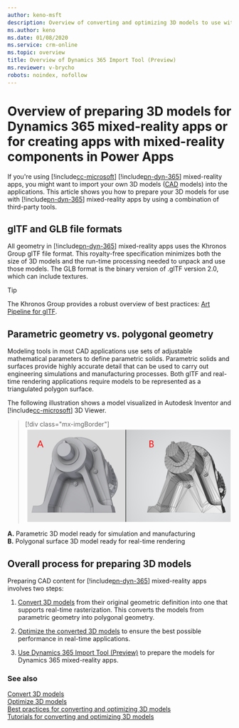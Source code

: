 ```yaml
---
author: keno-msft
description: Overview of converting and optimizing 3D models to use with Dynamics 365 Import Tool (Preview).  
ms.author: keno
ms.date: 01/08/2020
ms.service: crm-online
ms.topic: overview
title: Overview of Dynamics 365 Import Tool (Preview)
ms.reviewer: v-brycho
robots: noindex, nofollow
---
```


# Overview of preparing 3D models for Dynamics 365 mixed-reality apps or for creating apps with mixed-reality components in Power Apps

If you're using [!include[cc-microsoft](../includes/cc-microsoft.md)] [!include[pn-dyn-365](../includes/pn-dyn-365.md)] mixed-reality apps, you might want to import your own 3D models ([CAD](https://en.wikipedia.org/wiki/Computer-aided_design) models) into the applications. This article shows you how to prepare your 3D models for use with [!include[pn-dyn-365](../includes/pn-dyn-365.md)] mixed-reality apps by using a combination of third-party tools.

## glTF and GLB file formats
All geometry in [!include[pn-dyn-365](../includes/pn-dyn-365.md)] mixed-reality apps uses the Khronos Group glTF file format. This royalty-free specification minimizes both the size of 3D models and the run-time processing needed to unpack and use those models. The GLB format is the binary version of .glTF version 2.0, which can include textures.

> [!TIP]
> The Khronos Group provides a robust overview of best practices: [Art Pipeline for glTF](https://aka.ms/glTFbestpractices).

## Parametric geometry vs. polygonal geometry

Modeling tools in most CAD applications use sets of adjustable mathematical parameters to define parametric solids. Parametric solids and surfaces provide highly accurate detail that can be used to carry out engineering simulations and manufacturing processes. Both glTF and real-time rendering applications require models to be represented as a triangulated polygon surface.

The following illustration shows a model visualized in Autodesk Inventor and [!include[cc-microsoft](../includes/cc-microsoft.md)] 3D Viewer.
> [!div class="mx-imgBorder"]
> ![Parametric versus polygonal geometry](media/compare-geometry.PNG "Parametric versus polygonal geometry")

**A.**	Parametric 3D model ready for simulation and manufacturing<br>
**B.**	Polygonal surface 3D model ready for real-time rendering

## Overall process for preparing 3D models

Preparing CAD content for [!include[pn-dyn-365](../includes/pn-dyn-365.md)] mixed-reality apps involves two steps: 

1. [Convert 3D models](convert-models.md) from their original geometric definition into one that supports real-time rasterization. This converts the models from parametric geometry into polygonal geometry.

2. [Optimize the converted 3D models](optimize-models.md) to ensure the best possible performance in real-time applications.

3. [Use Dynamics 365 Import Tool (Preview)](import-tool.md) to prepare the models for Dynamics 365 mixed-reality apps. 

### See also
[Convert 3D models](convert-models.md)<br>
[Optimize 3D models](optimize-models.md)<br>
[Best practices for converting and optimizing 3D models](best-practices.md)<br>
[Tutorials for converting and optimizing 3D models](tutorials-overview.md)<br>
